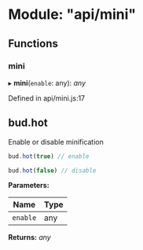 # Module: "api/mini"

## Functions

###  mini

▸ **mini**(`enable`: any): *any*

Defined in api/mini.js:17

## bud.hot

Enable or disable minification

```js
bud.hot(true) // enable
```

```js
bud.hot(false) // disable
```

**Parameters:**

Name | Type |
------ | ------ |
`enable` | any |

**Returns:** *any*

